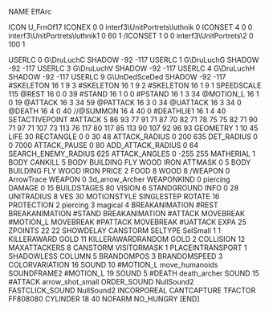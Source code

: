 NAME 			EffArc

ICON 			U_FrnOf17
ICONEX 0 0 interf3\UnitPortrets\luthnik 0
ICONSET 4 0 0 interf3\UnitPortrets\luthnik1 0 60 1
/ICONSET 1 0 0 interf3\UnitPortrets\2 0 100 1

USERLC 			0 G\DruLuchC SHADOW -92 -117
USERLC 			1 G\DruLuchG SHADOW -92 -117
USERLC 			3 G\DruLuchV SHADOW -92 -117
USERLC 			4 G\DruLuchH SHADOW -92 -117
USERLC 			9 G\UnDedSceDed SHADOW -92 -117
#SKELETON               16 1 9 3
#SKELETON               16 1 9 2
#SKELETON               16 1 9 1
SPEEDSCALE 115
@REST      		16 0 0 39
#STAND     		16 1 0 0
#PSTAND    		16 1 3 34
@MOTION_L  		16 1 0 19
@ATTACK    		16 3 34 59
@PATTACK   		16 3 0 34
@UATTACK   		16 3 34 0
@DEATH     		16 4 0 40
//@SUMMON     		16 4 40 0 
#DEATHLIE1 		16 1 4 40
SETACTIVEPOINT #ATTACK 5 86 93 77 91 71 87 70 82 71 78 75 75 82 71 90 71 97 71 107 73 113 76 117 80 117 85 113 90 107 92 96 93 
GEOMETRY 		1 10 45
LIFE     		30
RECTANGLE 		0 0 30 48
ATTACK_RADIUS 		0 200 635
DET_RADIUS 		0 0 7000
ATTACK_PAUSE 		0 80
ADD_ATTACK_RADIUS	0 64
SEARCH_ENEMY_RADIUS 	625
ATTACK_ANGLES 	 	0 -255 255
MATHERIAL 		1 BODY
CANKILL 		5 BODY BUILDING FLY WOOD IRON
ATTMASK 0 5 BODY BUILDING FLY WOOD IRON
PRICE 			2 FOOD 8 WOOD 8
/WEAPON 			0 ArrowTrace
WEAPON 			0 3d_arrow_Archer
WEAPONKIND 		0 piercing
DAMAGE  		0 15
BUILDSTAGES 		80
VISION 			6
STANDGROUND
INFO 			0 28
UNITRADIUS 		8
VES 			30
MOTIONSTYLE 		SINGLESTEP
ROTATE 			16
PROTECTION 		2 piercing 3 magical 4 
BREAKANIMATION 		#REST
BREAKANIMATION 		#STAND
BREAKANIMATION 		#ATTACK
MOVEBREAK 		#MOTION_L
MOVEBREAK 		#PATTACK
MOVEBREAK 		#UATTACK
EXPA 			25
ZPOINTS 		22 22
SHOWDELAY
CANSTORM
SELTYPE SelSmall 1 1
KILLERAWARD             GOLD 11
KILLERAWARDRANDOM       GOLD 2
COLLISION 12
MAXATTACKERS 8
CANSTORM
VISITORMASK 1
PLACEINTRANSPORT 1
SHADOWLESS
COLUMN 5
BRANDOMPOS 3
BRANDOMSPEED 3
COLORVARIATION 16
SOUND 10 #MOTION_L move_humanoids
SOUNDFRAME2 #MOTION_L 19
SOUND 5 #DEATH death_archer
SOUND 15 #ATTACK arrow_shot_small
ORDER_SOUND NullSound2
FASTCLICK_SOUND NullSound2
INCORPOREAL
CANTCAPTURE
TFACTOR FF808080
CYLINDER 18 40
NOFARM
NO_HUNGRY
[END]
